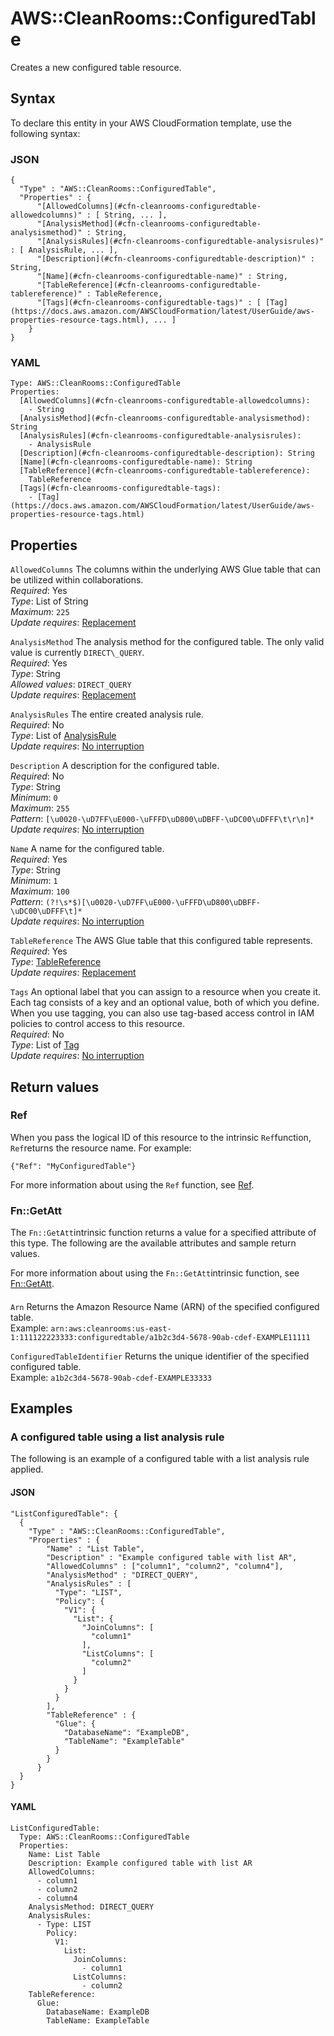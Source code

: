 # AWS::CleanRooms::ConfiguredTable<a name="aws-resource-cleanrooms-configuredtable"></a>

Creates a new configured table resource\.

## Syntax<a name="aws-resource-cleanrooms-configuredtable-syntax"></a>

To declare this entity in your AWS CloudFormation template, use the following syntax:

### JSON<a name="aws-resource-cleanrooms-configuredtable-syntax.json"></a>

```
{
  "Type" : "AWS::CleanRooms::ConfiguredTable",
  "Properties" : {
      "[AllowedColumns](#cfn-cleanrooms-configuredtable-allowedcolumns)" : [ String, ... ],
      "[AnalysisMethod](#cfn-cleanrooms-configuredtable-analysismethod)" : String,
      "[AnalysisRules](#cfn-cleanrooms-configuredtable-analysisrules)" : [ AnalysisRule, ... ],
      "[Description](#cfn-cleanrooms-configuredtable-description)" : String,
      "[Name](#cfn-cleanrooms-configuredtable-name)" : String,
      "[TableReference](#cfn-cleanrooms-configuredtable-tablereference)" : TableReference,
      "[Tags](#cfn-cleanrooms-configuredtable-tags)" : [ [Tag](https://docs.aws.amazon.com/AWSCloudFormation/latest/UserGuide/aws-properties-resource-tags.html), ... ]
    }
}
```

### YAML<a name="aws-resource-cleanrooms-configuredtable-syntax.yaml"></a>

```
Type: AWS::CleanRooms::ConfiguredTable
Properties: 
  [AllowedColumns](#cfn-cleanrooms-configuredtable-allowedcolumns): 
    - String
  [AnalysisMethod](#cfn-cleanrooms-configuredtable-analysismethod): String
  [AnalysisRules](#cfn-cleanrooms-configuredtable-analysisrules): 
    - AnalysisRule
  [Description](#cfn-cleanrooms-configuredtable-description): String
  [Name](#cfn-cleanrooms-configuredtable-name): String
  [TableReference](#cfn-cleanrooms-configuredtable-tablereference): 
    TableReference
  [Tags](#cfn-cleanrooms-configuredtable-tags): 
    - [Tag](https://docs.aws.amazon.com/AWSCloudFormation/latest/UserGuide/aws-properties-resource-tags.html)
```

## Properties<a name="aws-resource-cleanrooms-configuredtable-properties"></a>

`AllowedColumns`  <a name="cfn-cleanrooms-configuredtable-allowedcolumns"></a>
The columns within the underlying AWS Glue table that can be utilized within collaborations\.  
*Required*: Yes  
*Type*: List of String  
*Maximum*: `225`  
*Update requires*: [Replacement](https://docs.aws.amazon.com/AWSCloudFormation/latest/UserGuide/using-cfn-updating-stacks-update-behaviors.html#update-replacement)

`AnalysisMethod`  <a name="cfn-cleanrooms-configuredtable-analysismethod"></a>
The analysis method for the configured table\. The only valid value is currently `DIRECT\_QUERY`\.  
*Required*: Yes  
*Type*: String  
*Allowed values*: `DIRECT_QUERY`  
*Update requires*: [Replacement](https://docs.aws.amazon.com/AWSCloudFormation/latest/UserGuide/using-cfn-updating-stacks-update-behaviors.html#update-replacement)

`AnalysisRules`  <a name="cfn-cleanrooms-configuredtable-analysisrules"></a>
The entire created analysis rule\.  
*Required*: No  
*Type*: List of [AnalysisRule](aws-properties-cleanrooms-configuredtable-analysisrule.md)  
*Update requires*: [No interruption](https://docs.aws.amazon.com/AWSCloudFormation/latest/UserGuide/using-cfn-updating-stacks-update-behaviors.html#update-no-interrupt)

`Description`  <a name="cfn-cleanrooms-configuredtable-description"></a>
A description for the configured table\.  
*Required*: No  
*Type*: String  
*Minimum*: `0`  
*Maximum*: `255`  
*Pattern*: `[\u0020-\uD7FF\uE000-\uFFFD\uD800\uDBFF-\uDC00\uDFFF\t\r\n]*`  
*Update requires*: [No interruption](https://docs.aws.amazon.com/AWSCloudFormation/latest/UserGuide/using-cfn-updating-stacks-update-behaviors.html#update-no-interrupt)

`Name`  <a name="cfn-cleanrooms-configuredtable-name"></a>
A name for the configured table\.  
*Required*: Yes  
*Type*: String  
*Minimum*: `1`  
*Maximum*: `100`  
*Pattern*: `(?!\s*$)[\u0020-\uD7FF\uE000-\uFFFD\uD800\uDBFF-\uDC00\uDFFF\t]*`  
*Update requires*: [No interruption](https://docs.aws.amazon.com/AWSCloudFormation/latest/UserGuide/using-cfn-updating-stacks-update-behaviors.html#update-no-interrupt)

`TableReference`  <a name="cfn-cleanrooms-configuredtable-tablereference"></a>
The AWS Glue table that this configured table represents\.  
*Required*: Yes  
*Type*: [TableReference](aws-properties-cleanrooms-configuredtable-tablereference.md)  
*Update requires*: [Replacement](https://docs.aws.amazon.com/AWSCloudFormation/latest/UserGuide/using-cfn-updating-stacks-update-behaviors.html#update-replacement)

`Tags`  <a name="cfn-cleanrooms-configuredtable-tags"></a>
An optional label that you can assign to a resource when you create it\. Each tag consists of a key and an optional value, both of which you define\. When you use tagging, you can also use tag\-based access control in IAM policies to control access to this resource\.  
*Required*: No  
*Type*: List of [Tag](https://docs.aws.amazon.com/AWSCloudFormation/latest/UserGuide/aws-properties-resource-tags.html)  
*Update requires*: [No interruption](https://docs.aws.amazon.com/AWSCloudFormation/latest/UserGuide/using-cfn-updating-stacks-update-behaviors.html#update-no-interrupt)

## Return values<a name="aws-resource-cleanrooms-configuredtable-return-values"></a>

### Ref<a name="aws-resource-cleanrooms-configuredtable-return-values-ref"></a>

When you pass the logical ID of this resource to the intrinsic `Ref`function, `Ref`returns the resource name\. For example: 

`{"Ref": "MyConfiguredTable"}`

For more information about using the `Ref` function, see [Ref](https://docs.aws.amazon.com/AWSCloudFormation/latest/UserGuide/intrinsic-function-reference-ref.html)\.

### Fn::GetAtt<a name="aws-resource-cleanrooms-configuredtable-return-values-fn--getatt"></a>

The `Fn::GetAtt`intrinsic function returns a value for a specified attribute of this type\. The following are the available attributes and sample return values\.

For more information about using the `Fn::GetAtt`intrinsic function, see [Fn::GetAtt](https://docs.aws.amazon.com/AWSCloudFormation/latest/UserGuide/intrinsic-function-reference-getatt.html)\.

#### <a name="aws-resource-cleanrooms-configuredtable-return-values-fn--getatt-fn--getatt"></a>

`Arn`  <a name="Arn-fn::getatt"></a>
Returns the Amazon Resource Name \(ARN\) of the specified configured table\.  
Example: `arn:aws:cleanrooms:us-east-1:111122223333:configuredtable/a1b2c3d4-5678-90ab-cdef-EXAMPLE11111`

`ConfiguredTableIdentifier`  <a name="ConfiguredTableIdentifier-fn::getatt"></a>
Returns the unique identifier of the specified configured table\.  
Example: `a1b2c3d4-5678-90ab-cdef-EXAMPLE33333`

## Examples<a name="aws-resource-cleanrooms-configuredtable--examples"></a>



### A configured table using a list analysis rule<a name="aws-resource-cleanrooms-configuredtable--examples--A_configured_table_using_a_list_analysis_rule_"></a>

The following is an example of a configured table with a list analysis rule applied\.

#### JSON<a name="aws-resource-cleanrooms-configuredtable--examples--A_configured_table_using_a_list_analysis_rule_--json"></a>

```
"ListConfiguredTable": {
  {
    "Type" : "AWS::CleanRooms::ConfiguredTable",
    "Properties" : {
        "Name" : "List Table",
        "Description" : "Example configured table with list AR",
        "AllowedColumns" : ["column1", "column2", "column4"],
        "AnalysisMethod" : "DIRECT_QUERY",
        "AnalysisRules" : [
          "Type": "LIST",
          "Policy": {
            "V1": {
              "List": {
                "JoinColumns": [
                  "column1"
                ],
                "ListColumns": [
                  "column2"
                ]
              }
            }
          }
        ],
        "TableReference" : {
          "Glue": {
            "DatabaseName": "ExampleDB",
            "TableName": "ExampleTable"
          }
        }
      }
  }
}
```

#### YAML<a name="aws-resource-cleanrooms-configuredtable--examples--A_configured_table_using_a_list_analysis_rule_--yaml"></a>

```
ListConfiguredTable:
  Type: AWS::CleanRooms::ConfiguredTable
  Properties:
    Name: List Table
    Description: Example configured table with list AR
    AllowedColumns:
      - column1
      - column2
      - column4
    AnalysisMethod: DIRECT_QUERY
    AnalysisRules:
      - Type: LIST
        Policy:
          V1:
            List:
              JoinColumns:
                - column1
              ListColumns:
                - column2
    TableReference:
      Glue:
        DatabaseName: ExampleDB
        TableName: ExampleTable
```